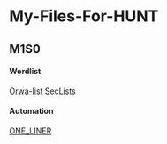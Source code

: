 # My-Files-For-HUNT
<h2>M1S0</h2>

<h4>Wordlist</h4>
<a href="https://github.com/orwagodfather">Orwa-list</a>
<a href="https://github.com/danielmiessler/SecLists">SecLists</a>

<h4>Automation</h4>
<a href="https://github.com/dwisiswant0/awesome-oneliner-bugbounty/tree/master#cve-2022-0378">ONE_LINER</a>
